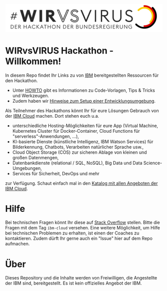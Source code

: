 ![Banner](wirvsvirus-banner.jpg)

# WIRvsVIRUS Hackathon - Willkommen!
In diesem Repo findet Ihr Links zu von [IBM](https://www.ibm.com/de-de) bereitgestellten Ressourcen für den Hackathon.

- Unter [HOWTO](/HOWTO.md) gibt es Informationen zu Code-Vorlagen, Tips & Tricks und Werkzeugen. 
- Zudem haben wir [Hinweise zum Setup einer Entwicklungsumgebung](/SETUP.md).

Als Teilnehmer des Hackathons könnt Ihr für eure Lösungen Gebrauch von der [IBM Cloud](https://www.ibm.com/cloud) machen. Dort stehen euch u.a.
- unterschiedliche Hosting-Möglichkeiten für eure App (Virtual Machine, Kubernetes Cluster für Docker-Container, Cloud Functions für "serverless"-Anwendungen, ...),
- KI-basierte Dienste (künstliche Intelligenz, IBM Watson Services) für Bilderkennung, Chatbots, Verarbeiten natürlicher Sprache usw.,
- Cloud Object Storage (COS) zur sicheren Ablage von kleinen und großen Datenmengen,
- Datenbankdienste (relational / SQL, NoSQL), Big Data und Data Science-Umgebungen,
- Services für Sicherheit, DevOps und mehr

zur Verfügung. Schaut einfach mal in den [Katalog mit allen Angeboten der IBM Cloud](https://cloud.ibm.com/catalog).


# Hilfe

Bei technischen Fragen könnt Ihr diese auf [Stack Overflow](https://stackoverflow.com/questions/tagged/ibm-cloud) stellen. Bitte die Fragen mit dem Tag `ibm-cloud` versehen. Eine weitere Möglichkeit, um Hilfe bei technischen Problemen zu erhalten, ist einen der Coaches zu kontaktieren. Zudem dürft Ihr gerne auch ein "Issue" hier auf dem Repo aufmachen.

# Über

Dieses Repository und die Inhalte werden von Freiwilligen, die Angestellte der IBM sind, bereitgestellt. Es ist kein offizielles Angebot der IBM.
